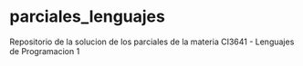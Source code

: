 # parciales_lenguajes
Repositorio de la solucion de los parciales de la materia CI3641 - Lenguajes de Programacion 1
